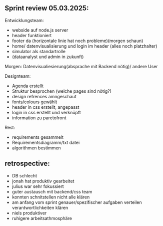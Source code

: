 ## Sprint review 05.03.2025:
Entwicklungsteam: 
- webside auf node.js server
- header funktioniert 
- footer da (horizontale linie hat noch probleme)(morgen schaun)
- home/ datenvisualisierung und login im header (alles noch platzhalter)
- simulator als standartrolle
- (dataanalyst und admin in zukunft)


Morgen:
Datenvisualiesierung(absprache mit Backend nötig)/ andere User


Designteam:
- Agenda erstellt
- Struktur besprochen (welche pages sind nötig?)
- design refrences amngeschaut
- fonts/colours gewählt
- header in css erstellt, angepasst
- login in css erstellt und verknüpft
- information zu paretofront


Rest:
- requirements gesammelt 
- Requirementsdiagramm/txt datei
- algorithmen bestimmen


## retrospective:
- DB schlecht
- jonah hat produktiv gearbeitet
- julius war sehr fokussiert 
- guter austausch mit backend/css team
- konnten schnitstellen nicht alle klären
- am anfang vom sprint genauer/spezifischer aufgaben verteilen verantwortlichkeiten klären
- niels produktiver
- ruhigere arbeitsathmosphäre


